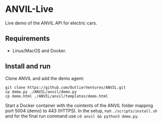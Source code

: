 # ANVIL-Live

Live demo of the ANVIL API for electric cars.

## Requirements

- Linux/MacOS and Docker.

## Install and run

Clone ANVIL and add the demo agent:
```
git clone https://github.com/OutlierVentures/ANVIL.git
cp demo.py ./ANVIL/anvil/demo.py
cp demo.html ./ANVIL/anvil/templates/demo.html
```

Start a Docker container with the cointents of the ANVIL folder mapping port 5004 (demo) to 443 (HTTPS). In the setup, run `./scripts/install.sh` and for the final run command use `cd anvil && python3 demo.py`.
